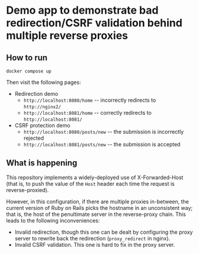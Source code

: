 # Demo app to demonstrate bad redirection/CSRF validation behind multiple reverse proxies

## How to run

```
docker compose up
```

Then visit the following pages:

- Redirection demo
  - `http://localhost:8080/home` -- incorrectly redirects to `http://nginx2/`
  - `http://localhost:8081/home` -- correctly redirects to `http://localhost:8081/`
- CSRF protection demo
  - `http://localhost:8080/posts/new` -- the submission is incorrectly rejected
  - `http://localhost:8081/posts/new` -- the submission is accepted

## What is happening

This repository implements a widely-deployed use of X-Forwarded-Host (that is, to push the value of the `Host` header each time the request is reverse-proxied).

However, in this configuration, if there are multiple proxies in-between, the current version of Ruby on Rails picks the hostname in an unconsistent way; that is, the host of the penultimate server in the reverse-proxy chain. This leads to the following inconveniences:

- Invalid redirection, though this one can be dealt by configuring the proxy server to rewrite back the redirection (`proxy_redirect` in nginx).
- Invalid CSRF validation. This one is hard to fix in the proxy server.
